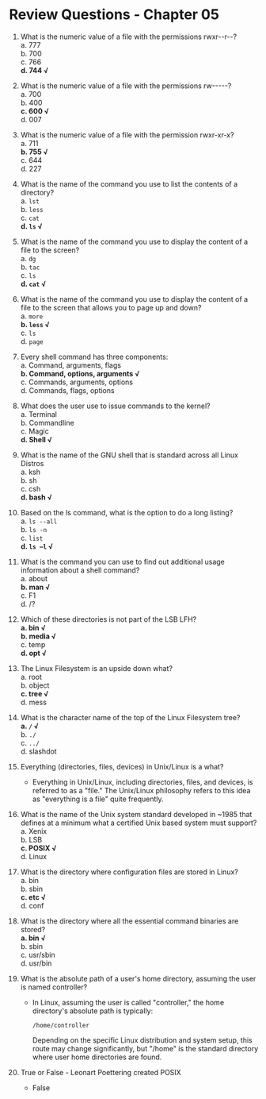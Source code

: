# Review Questions - Chapter 05

1. What is the numeric value of a file with the permissions rwxr--r--?  
    a. 777  
    b. 700  
    c. 766  
    **d. 744 √**  
2. What is the numeric value of a file with the permissions rw-----?  
    a. 700  
    b. 400  
    **c. 600 √**  
    d. 007   
3. What is the numeric value of a file with the permission rwxr-xr-x?  
    a. 711  
    **b. 755 √**  
    c. 644  
    d. 227  
4. What is the name of the command you use to list the contents of a directory?  
    a. ```lst```  
    b. ```less```  
    c. ```cat```  
    **d. ```ls``` √**  
5. What is the name of the command you use to display the content of a file to the screen?  
    a. ```dg```  
    b. ```tac```  
    c. ```ls```  
    **d. ```cat``` √**  
6. What is the name of the command you use to display the content of a file to the screen that allows you to page up and down?   
    a. ```more```  
    **b. ```less``` √**  
    c. ```ls```  
    d. ```page```  
7. Every shell command has three components:  
    a. Command, arguments, flags  
    **b. Command, options, arguments √**  
    c. Commands, arguments, options  
    d. Commands, flags, options  
8. What does the user use to issue commands to the kernel?  
    a. Terminal  
    b. Commandline  
    c. Magic  
    **d. Shell √**  
9. What is the name of the GNU shell that is standard across all Linux Distros  
    a. ksh  
    b. sh  
    c. csh  
    **d. bash √**  
10. Based on the ls command, what is the option to do a long listing?  
    a. ```ls --all```  
    b. ```ls -n```  
    c. ```list```  
    **d. ```ls –l``` √**  
11. What is the command you can use to find out additional usage information about a shell command?  
    a. about  
    **b. man √**  
    c. F1  
    d. /?  
12. Which of these directories is not part of the LSB LFH?  
    **a. bin √**  
    **b. media √**  
    c. temp  
    **d. opt √**  
13. The Linux Filesystem is an upside down what?  
    a. root  
    b. object  
    **c. tree √**  
    d. mess  
14. What is the character name of the top of the Linux Filesystem tree?  
    **a. ```/``` √**  
    b. ```./```  
    c. ```../```  
    d. slashdot  
15. Everything (directories, files, devices) in Unix/Linux is a what?
    * Everything in Unix/Linux, including directories, files, and devices, is referred to as a "file." The Unix/Linux philosophy refers to this idea as "everything is a file" quite frequently.  

16. What is the name of the Unix system standard developed in ~1985 that defines at a minimum what a certified Unix based system must support?  
    a. Xenix  
    b. LSB  
    **c. POSIX √**  
    d. Linux  
17. What is the directory where configuration files are stored in Linux?  
    a. bin  
    b. sbin  
    **c. etc √**  
    d. conf  
18. What is the directory where all the essential command binaries are stored?  
    **a. bin √**  
    b. sbin  
    c. usr/sbin  
    d. usr/bin  
19. What is the absolute path of a user's home directory, assuming the user is named controller?  
    * In Linux, assuming the user is called "controller," the home directory's absolute path is typically:

       ```/home/controller```  

       Depending on the specific Linux distribution and system setup, this route may change significantly, but "/home" is the standard directory where user home directories are found.  

20. True or False - Leonart Poettering created POSIX
    * False
